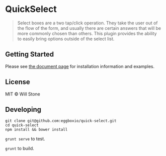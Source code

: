 # QuickSelect

> Select boxes are a two tap/click operation. They take the user out of the flow of the form, and usually there are certain answers that will be more commonly chosen than others. This plugin provides the ability to easily bring options outside of the select list.

## Getting Started

Please see [the document page](http://quick-select.eggbox.io) for installation information and examples.

## License

MIT © Will Stone

## Developing

```
git clone git@github.com:eggboxio/quick-select.git
cd quick-select
npm install && bower install
```

`grunt serve` to test.

`grunt` to build.
